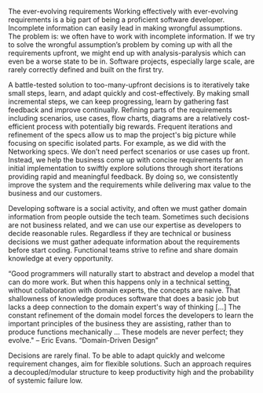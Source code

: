 
The ever-evolving requirements
Working effectively with ever-evolving requirements is a big part of being a proficient software developer. Incomplete information can easily lead in making wrongful assumptions. The problem is: we often have to work with incomplete information. If we try to solve the wrongful assumption’s problem by coming up with all the requirements upfront, we might end up with analysis-paralysis which can even be a worse state to be in. Software projects, especially large scale, are rarely correctly defined and built on the first try.

A battle-tested solution to too-many-upfront decisions is to iteratively take small steps, learn, and adapt quickly and cost-effectively. By making small incremental steps, we can keep progressing, learn by gathering fast feedback and improve continually. Refining parts of the requirements including scenarios, use cases, flow charts, diagrams are a relatively cost-efficient process with potentially big rewards. Frequent iterations and refinement of the specs allow us to map the project's big picture while focusing on specific isolated parts. For example, as we did with the Networking specs. We don’t need perfect scenarios or use cases up front. Instead, we help the business come up with concise requirements for an initial implementation to swiftly explore solutions through short iterations providing rapid and meaningful feedback. By doing so, we consistently improve the system and the requirements while delivering max value to the business and our customers.

Developing software is a social activity, and often we must gather domain information from people outside the tech team. Sometimes such decisions are not business related, and we can use our expertise as developers to decide reasonable rules. Regardless if they are technical or business decisions we must gather adequate information about the requirements before start coding. Functional teams strive to refine and share domain knowledge at every opportunity.

“Good programmers will naturally start to abstract and develop a model that can do more work. But when this happens only in a technical setting, without collaboration with domain experts, the concepts are naive. That shallowness of knowledge produces software that does a basic job but lacks a deep connection to the domain expert's way of thinking [...] The constant refinement of the domain model forces the developers to learn the important principles of the business they are assisting, rather than to produce functions mechanically ... These models are never perfect; they evolve." – Eric Evans. “Domain-Driven Design”

Decisions are rarely final. To be able to adapt quickly and welcome requirement changes, aim for flexible solutions. Such an approach requires a decoupled/modular structure to keep productivity high and the probability of systemic failure low.
